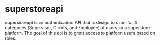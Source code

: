 # superstoreapi
superstoreapi is an authentication API that is design to cater for 3 categories (Supervisor, Clients, and Employee) of users on a superstore platform. The goal of this api is to grant access to platform users based on roles. 
